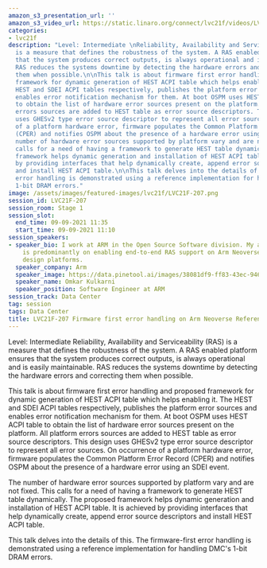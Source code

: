```yaml
---
amazon_s3_presentation_url: ''
amazon_s3_video_url: https://static.linaro.org/connect/lvc21f/videos/LVC21F-207.mp4
categories:
- lvc21f
description: "Level: Intermediate \nReliability, Availability and Serviceability (RAS)
  is a measure that defines the robustness of the system. A RAS enabled platform ensures
  that the system produces correct outputs, is always operational and is easily maintainable.
  RAS reduces the systems downtime by detecting the hardware errors and correcting
  them when possible.\n\nThis talk is about firmware first error handling and proposed
  framework for dynamic generation of HEST ACPI table which helps enabling it. The
  HEST and SDEI ACPI tables respectively, publishes the platform error sources and
  enables error notification mechanism for them. At boot OSPM uses HEST ACPI table
  to obtain the list of hardware error sources present on the platform. All platform
  errors sources are added to HEST table as error source descriptors. This design
  uses GHESv2 type error source descriptor to represent all error sources. On occurrence
  of a platform hardware error, firmware populates the Common Platform Error Record
  (CPER) and notifies OSPM about the presence of a hardware error using an SDEI event.\n\nThe
  number of hardware error sources supported by platform vary and are not fixed. This
  calls for a need of having a framework to generate HEST table dynamically. The proposed
  framework helps dynamic generation and installation of HEST ACPI table. It is achieved
  by providing interfaces that help dynamically create, append error source descriptors
  and install HEST ACPI table.\n\nThis talk delves into the details of this. The firmware-first
  error handling is demonstrated using a reference implementation for handling DMC's
  1-bit DRAM errors."
image: /assets/images/featured-images/lvc21f/LVC21F-207.png
session_id: LVC21F-207
session_room: Stage 1
session_slot:
  end_time: 09-09-2021 11:35
  start_time: 09-09-2021 11:10
session_speakers:
- speaker_bio: I work at ARM in the Open Source Software division. My area of work
    is predominantly on enabling end-to-end RAS support on Arm Neoverse reference
    design platforms.
  speaker_company: Arm
  speaker_image: https://data.pinetool.ai/images/38081df9-ff83-43ec-9460-a77c29dbef5b.jpeg
  speaker_name: Omkar Kulkarni
  speaker_position: Software Engineer at ARM
session_track: Data Center
tag: session
tags: Data Center
title: LVC21F-207 Firmware first error handling on Arm Neoverse Reference design platforms.
---
```


Level: Intermediate 
Reliability, Availability and Serviceability (RAS) is a measure that defines the robustness of the system. A RAS enabled platform ensures that the system produces correct outputs, is always operational and is easily maintainable. RAS reduces the systems downtime by detecting the hardware errors and correcting them when possible.

This talk is about firmware first error handling and proposed framework for dynamic generation of HEST ACPI table which helps enabling it. The HEST and SDEI ACPI tables respectively, publishes the platform error sources and enables error notification mechanism for them. At boot OSPM uses HEST ACPI table to obtain the list of hardware error sources present on the platform. All platform errors sources are added to HEST table as error source descriptors. This design uses GHESv2 type error source descriptor to represent all error sources. On occurrence of a platform hardware error, firmware populates the Common Platform Error Record (CPER) and notifies OSPM about the presence of a hardware error using an SDEI event.

The number of hardware error sources supported by platform vary and are not fixed. This calls for a need of having a framework to generate HEST table dynamically. The proposed framework helps dynamic generation and installation of HEST ACPI table. It is achieved by providing interfaces that help dynamically create, append error source descriptors and install HEST ACPI table.

This talk delves into the details of this. The firmware-first error handling is demonstrated using a reference implementation for handling DMC's 1-bit DRAM errors.